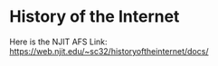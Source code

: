 # History of the Internet

Here is the NJIT AFS Link:
https://web.njit.edu/~sc32/historyoftheinternet/docs/
